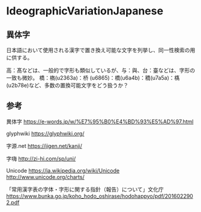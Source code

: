 # IdeographicVariationJapanese

## 異体字
日本語において使用される漢字で置き換え可能な文字を列挙し、同一性検索の用に供する。

高：髙などは、一般的で字形も類似しているが、与：與、台：臺などは、字形の一致も微妙。
橋：𣘺(u2363a)：桥 (u6865)：橋(u6a4b)：穚(u7a5a)：𫞎(u2b78e)など、多数の置換可能文字をどう扱うか？

## 参考
異体字 https://e-words.jp/w/%E7%95%B0%E4%BD%93%E5%AD%97.html

glyphwiki https://glyphwiki.org/

字源.net https://jigen.net/kanji/

字嗨 http://zi-hi.com/sp/uni/

Unicode https://ja.wikipedia.org/wiki/Unicode http://www.unicode.org/charts/

「常用漢字表の字体・字形に関する指針（報告）について」文化庁 https://www.bunka.go.jp/koho_hodo_oshirase/hodohappyo/pdf/2016022902.pdf
